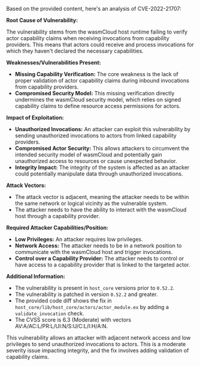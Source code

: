 Based on the provided content, here's an analysis of CVE-2022-21707:

**Root Cause of Vulnerability:**

The vulnerability stems from the wasmCloud host runtime failing to verify actor capability claims when receiving invocations from capability providers. This means that actors could receive and process invocations for which they haven't declared the necessary capabilities.

**Weaknesses/Vulnerabilities Present:**

*   **Missing Capability Verification:** The core weakness is the lack of proper validation of actor capability claims during inbound invocations from capability providers.
*   **Compromised Security Model:** This missing verification directly undermines the wasmCloud security model, which relies on signed capability claims to define resource access permissions for actors.

**Impact of Exploitation:**

*   **Unauthorized Invocations:** An attacker can exploit this vulnerability by sending unauthorized invocations to actors from linked capability providers.
*   **Compromised Actor Security:** This allows attackers to circumvent the intended security model of wasmCloud and potentially gain unauthorized access to resources or cause unexpected behavior.
*  **Integrity Impact:** The integrity of the system is affected as an attacker could potentially manipulate data through unauthorized invocations.

**Attack Vectors:**

*   The attack vector is adjacent, meaning the attacker needs to be within the same network or logical vicinity as the vulnerable system.
*   The attacker needs to have the ability to interact with the wasmCloud host through a capability provider.

**Required Attacker Capabilities/Position:**

*   **Low Privileges:** An attacker requires low privileges.
*   **Network Access:** The attacker needs to be in a network position to communicate with the wasmCloud host and trigger invocations.
*   **Control over a Capability Provider:** The attacker needs to control or have access to a capability provider that is linked to the targeted actor.

**Additional Information:**

*   The vulnerability is present in `host_core` versions prior to `0.52.2`.
*   The vulnerability is patched in version `0.52.2` and greater.
*   The provided code diff shows the fix in `host_core/lib/host_core/actors/actor_module.ex` by adding a `validate_invocation` check.
*   The CVSS score is 6.3 (Moderate) with vectors AV:A/AC:L/PR:L/UI:N/S:U/C:L/I:H/A:N.

This vulnerability allows an attacker with adjacent network access and low privileges to send unauthorized invocations to actors. This is a moderate severity issue impacting integrity, and the fix involves adding validation of capability claims.